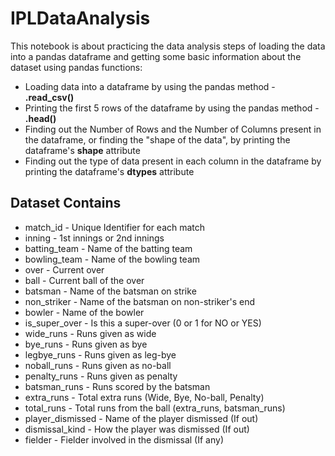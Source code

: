 # IPLDataAnalysis
This notebook is about practicing the data analysis steps of loading the data into a pandas dataframe and getting some basic information about the dataset using pandas functions:
* Loading data into a dataframe by using the pandas method - **.read_csv()**
* Printing the first 5 rows of the dataframe by using the pandas method - **.head()**
* Finding out the Number of Rows and the Number of Columns present in the dataframe, or finding the "shape of the data", by printing the dataframe's **shape** attribute
* Finding out the type of data present in each column in the dataframe by printing the dataframe's **dtypes** attribute

## Dataset Contains
* match_id - Unique Identifier for each match
* inning - 1st innings or 2nd innings
* batting_team - Name of the batting team
* bowling_team - Name of the bowling team
* over - Current over
* ball - Current ball of the over
* batsman - Name of the batsman on strike
* non_striker - Name of the batsman on non-striker's end
* bowler - Name of the bowler
* is_super_over - Is this a super-over (0 or 1 for NO or YES)
* wide_runs - Runs given as wide
* bye_runs - Runs given as bye
* legbye_runs - Runs given as leg-bye
* noball_runs - Runs given as no-ball
* penalty_runs - Runs given as penalty
* batsman_runs - Runs scored by the batsman
* extra_runs - Total extra runs (Wide, Bye, No-ball, Penalty)
* total_runs - Total runs from the ball (extra_runs, batsman_runs)
* player_dismissed - Name of the player dismissed (If out)
* dismissal_kind - How the player was dismissed (If out)
* fielder - Fielder involved in the dismissal (If any)
